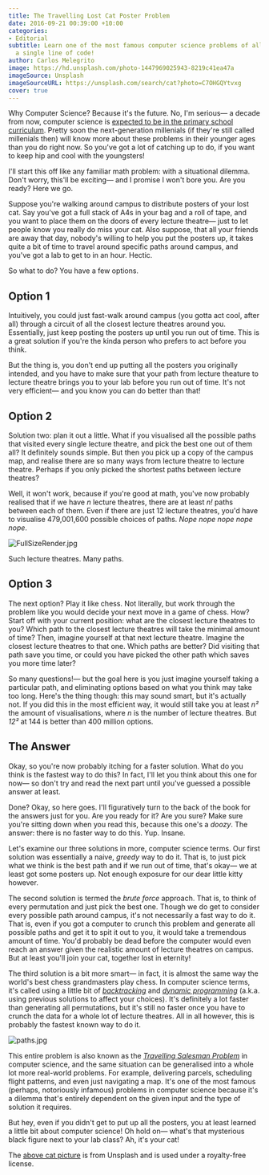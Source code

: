 ```yaml
---
title: The Travelling Lost Cat Poster Problem
date: 2016-09-21 00:39:00 +10:00
categories:
- Editorial
subtitle: Learn one of the most famous computer science problems of all time— without
  a single line of code!
author: Carlos Melegrito
image: https://hd.unsplash.com/photo-1447969025943-8219c41ea47a
imageSource: Unsplash
imageSourceURL: https://unsplash.com/search/cat?photo=C7OHGQYtvxg
cover: true
---
```


Why Computer Science? Because it's the future. No, I'm serious— a decade from now, computer science is [expected to be in the primary school curriculum](https://theconversation.com/an-education-for-the-21st-century-means-teaching-coding-in-schools-42046). Pretty soon the next-generation millenials (if they're still called millenials then) will know more about these problems in their younger ages than you do right now. So you've got a lot of catching up to do, if you want to keep hip and cool with the youngsters!

I'll start this off like any familiar math problem: with a situational dilemma. Don't worry, this'll be exciting— and I promise I won't bore you. Are you ready? Here we go.

Suppose you're walking around campus to distribute posters of your lost cat. Say you've got a full stack of A4s in your bag and a roll of tape, and you want to place them on the doors of every lecture theatre— just to let people know you really do miss your cat. Also suppose, that all your friends are away that day, nobody's willing to help you put the posters up, it takes quite a bit of time to travel around specific paths around campus, and you've got a lab to get to in an hour. Hectic.

So what to do? You have a few options.

## Option 1

Intuitively, you could just fast-walk around campus (you gotta act cool, after all) through a circuit of all the closest lecture theatres around you. Essentially, just keep posting the posters up until you run out of time. This is a great solution if you're the kinda person who prefers to act before you think. 

But the thing is, you don't end up putting all the posters you originally intended, and you have to make sure that your path from lecture theature to lecture theatre brings you to your lab before you run out of time. It's not very efficient— and you know you can do better than that!

## Option 2

Solution two: plan it out a little. What if you visualised all the possible paths that visited every single lecture theatre, and pick the best one out of them all? It definitely sounds simple. But then you pick up a copy of the campus map, and realise there are so many ways from lecture theatre to lecture theatre. Perhaps if you only picked the shortest paths between lecture theatres?

Well, it won't work, because if you're good at math, you've now probably realised that if we have *n* lecture theatres, there are at least *n!* paths between each of them. Even if there are just 12 lecture theatres, you'd have to visualise 479,001,600 possible choices of paths. *Nope nope nope nope nope*.

![FullSizeRender.jpg](/uploads/FullSizeRender.jpg)

Such lecture theatres. Many paths.

## Option 3

The next option? Play it like chess. Not literally, but work through the problem like you would decide your next move in a game of chess. How? Start off with your current position: what are the closest lecture theatres to you? Which path to the closest lecture theatres will take the minimal amount of time? Then, imagine yourself at that next lecture theatre. Imagine the closest lecture theatres to that one. Which paths are better? Did visiting that path save you time, or could you have picked the other path which saves you more time later?

So many questions!— but the goal here is you just imagine yourself taking a particular path, and eliminating options based on what you think may take too long. Here's the thing though: this may sound smart, but it's actually not. If you did this in the most efficient way, it would still take you at least *n²* the amount of visualisations, where *n* is the number of lecture theatres. But *12²* at 144 is better than 400 million options.

## The Answer

Okay, so you're now probably itching for a faster solution. What do you think is the fastest way to do this? In fact, I'll let you think about this one for now— so don't try and read the next part until you've guessed a possible answer at least.

Done? Okay, so here goes. I'll figuratively turn to the back of the book for the answers just for you. Are you ready for it? Are you sure? Make sure you're sitting down when you read this, because this one's a *doozy*. The answer: there is no faster way to do this. Yup. Insane.

Let's examine our three solutions in more, computer science terms. Our first solution was essentially a naive, *greedy* way to do it. That is, to just pick what we think is the best path and if we run out of time, that's okay— we at least got some posters up. Not enough exposure for our dear little kitty however.

The second solution is termed the *brute force* approach. That is, to think of every permutation and just pick the best one. Though we do get to consider every possible path around campus, it's not necessarily a fast way to do it. That is, even if you got a computer to crunch this problem and generate all possible paths and get it to spit it out to you, it would take a tremendous amount of time. You'd probably be dead before the computer would even reach an answer given the realistic amount of lecture theatres on campus. But at least you'll join your cat, together lost in eternity!

The third solution is a bit more smart— in fact, it is almost the same way the world's best chess grandmasters play chess. In computer science terms, it's called using a little bit of [*backtracking*](https://web.archive.org/web/20070317015632/http://www.cse.ohio-state.edu/~gurari/course/cis680/cis680Ch19.html#QQ1-51-128) and [*dynamic programming*](http://stackoverflow.com/questions/1065433/what-is-dynamic-programming) (a.k.a. using previous solutions to affect your choices). It's definitely a lot faster than generating all permutations, but it's still no faster once you have to crunch the data for a whole lot of lecture theatres. All in all however, this is probably the fastest known way to do it.

![paths.jpg](/uploads/paths.jpg)

This entire problem is also known as the [*Travelling Salesman Problem*](https://www.wired.com/2013/01/traveling-salesman-problem/) in computer science, and the same situation can be generalised into a whole lot more real-world problems. For example, delivering parcels, scheduling flight patterns, and even just navigating a map. It's one of the most famous (perhaps, notoriously infamous) problems in computer science because it's a dilemma that's entirely dependent on the given input and the type of solution it requires.

But hey, even if you didn't get to put up all the posters, you at least learned a little bit about computer science! Oh hold on— what's that mysterious black figure next to your lab class? Ah, it's your cat!

<div class="footnotes">
<p>The <a href="https://unsplash.com/search/cat?photo=C7OHGQYtvxg">above cat picture</a> is from Unsplash and is used under a royalty-free license.</p>

</div>